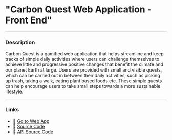 # "Carbon Quest Web Application - Front End"

---

### Description

Carbon Quest is a gamified web application that helps streamline and keep tracks of simple daily activities where users can challenge themselves to achieve little and progressive positive changes that benefit the climate and our planet Earth at large. Users are provided with small and visible quests, which can be carried out in between their daily activities, such as picking up trash, taking a walk, eating plant based foods etc. These simple quests can help encourage users to take small steps towards a more sustainable lifestyle.

---

### Links

- 🔗 [Go to Web App](https://www.questco2.fullstack.name.ng)
- 🔗 [Source Code](https://github.com/docthexplorer/questco2)
- 🔗 [API Source Code](https://github.com/docthexplorer/questco2_api)